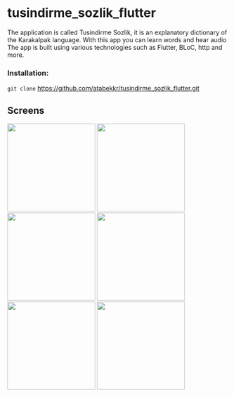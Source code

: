 # tusindirme_sozlik_flutter

The application is called Tusindirme Sozlik, it is an explanatory dictionary of the Karakalpak language. With this app you can learn words and hear audio
The app is built using various technologies such as Flutter, BLoC, http and more.

### Installation:
`git clone` https://github.com/atabekkr/tusindirme_sozlik_flutter.git

## Screens
<p float="left">
  <img src="https://play-lh.googleusercontent.com/mb3CIcyXSwVM91KT4JilFTfWYYyZAIioZ34sZY3-pzgGsCY3A98sJgbXN_h0i39vSdU4=w2560-h1440-rw" width="200">
  <img src="https://play-lh.googleusercontent.com/L_AgtDAxZBmuAHdKDila8KRUyZuFKVBa1foMLjPAMw9lwClvPUNgYhImjuDsOV-Qbww=w526-h296-rw" width="200">
  <img src="https://play-lh.googleusercontent.com/IW2BwXrm665OaE0CIJ1G0MiI2o4J8UwVnPvQ4l6r_NUh3bxPwfSa-iSVa6IbqTmtmrI=w526-h296-rw" width="200">
  <img src="https://play-lh.googleusercontent.com/snwpjIeWJYpWqzjsozCHIVwi6ndM7OgeTytjIVihI2EFLQCf8sbGpr6wI3zWdV18qtI=w526-h296-rw" width="200">
  <img src="https://play-lh.googleusercontent.com/M3yjLM61541Gar9A3E2LMW2PSB1akXidxFkPBArXkWbgbePDGpQW9kMIzOv6GVNROZg=w526-h296-rw" width="200">
  <img src="https://play-lh.googleusercontent.com/P3myL0By8nQ4m9aSilQojqSUTxOQHMi_Wi9HjNEEjCgANjXxtv0xcIdQZ2u3moVyHUY=w526-h296-rw" width="200">
</p>
